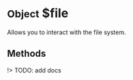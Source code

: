 # <small>Object</small> $file

Allows you to interact with the file system.

## Methods
!> TODO: add docs